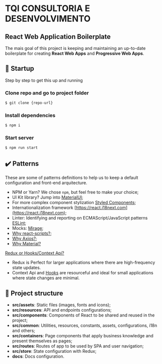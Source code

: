 # TQI CONSULTORIA E DESENVOLVIMENTO

## React Web Application Boilerplate

The mais goal of this project is keeping and maintaining an up-to-date boilerplate for creating **React Web Apps** and **Progressive Web Apps**.

## :rocket: Startup

Step by step to get this up and running

### Clone repo and go to project folder

```bash
$ git clone {repo-url}
```

### Install dependencies

```bash
$ npm i
```

### Start server

```bash
$ npm run start
```

## :heavy_check_mark: Patterns

These are some of patterns definitions to help us to keep a default configuration and front-end arquitecture.

- NPM or Yarn? We chose `npm`, but feel free to make your choice;
- UI Kit library? Jump into [MaterialUI](https://material-ui.com);
- For more complex component stylization [Styled Components](https://styled-components.com);
- Internationalization framework [https://react.i18next.com](https://react.i18next.com);
- Linter: Identifying and reporting on ECMAScript/JavaScript patterns [ESLint](https://eslint.org);
- Mocks: [Mirage](https://miragejs.com/docs/getting-started/introduction/);
- [Why react-scripts?](https://create-react-app.dev/docs/getting-started/);
- [Why Axios?](https://github.com/axios/axios#features);
- [Why Material?](https://material-ui.com/blog/material-ui-v4-is-out)

[Redux or Hooks/Context Api?](https://pt-br.reactjs.org/docs/hooks-reference.html#usereducer)

- Redux is Perfect for larger applications where there are high-frequency state updates.
- Context Api and [Hooks](https://pt-br.reactjs.org/docs/hooks-reference.html) are resourceful and ideal for small applications where state changes are minimal.


## :open_file_folder: Project structure

- **src/assets**: Static files (images, fonts and icons);
- **src/resources**: API and endpoints configurations;
- **src/components**: Components of React to be shared and reused in the project;
- **src/common**: Utilities, resources, constants, assets, configurations, i18n and others;
- **src/containers**: Page components that apply business knowledge and present themselves as pages;
- **src/routes**: Routes of app to be used by SPA and user navigation;
- **src/store**: State configuration with Redux;
- **docs**: Docs configuration.
